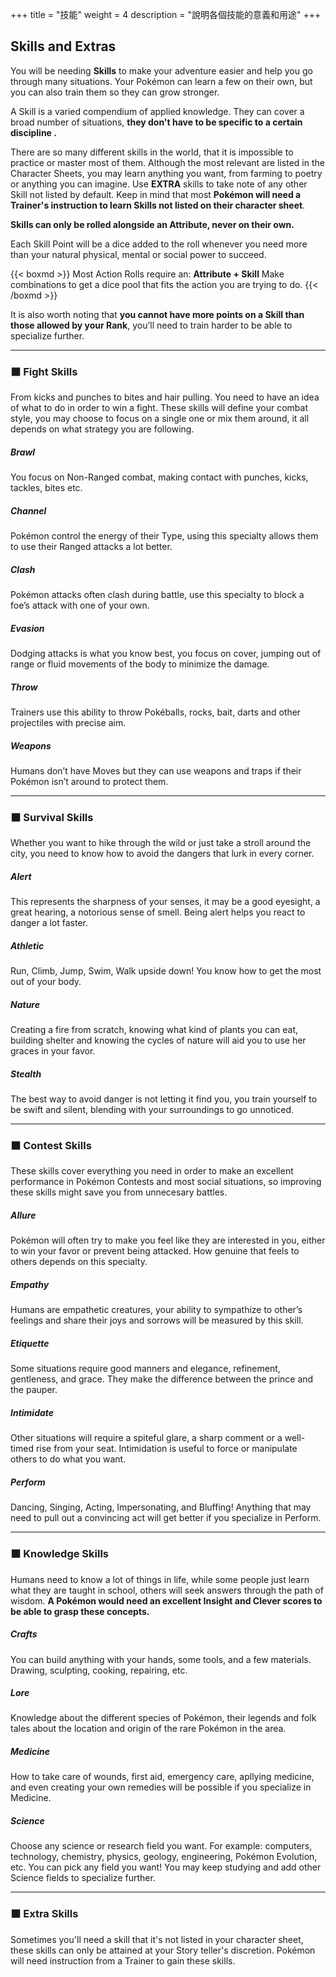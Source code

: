 +++
title = "技能"
weight = 4
description = "說明各個技能的意義和用途"
+++

## Skills and Extras
You will be needing **Skills** to make your adventure easier  and help you go through many situations. Your Pokémon can learn a few on their own, but you can also train them so they can grow stronger.

A  Skill  is  a  varied  compendium  of  applied  knowledge. 
They can cover a broad number of situations, **they don't have to be specific to a certain discipline .**

There are so many different skills in the world, that it is impossible to practice or master most of them. Although the most relevant are listed in the Character Sheets, you may learn anything you want, from farming to poetry or anything you can imagine. Use **EXTRA** skills to take note of any other Skill not listed by default.
Keep in mind that most **Pokémon will need a Trainer's instruction to learn Skills not listed on their character sheet**.

**Skills can only be rolled alongside an Attribute, never on their own.**

Each Skill Point will be a dice added to the roll whenever you need more than your natural physical, mental or social power to succeed.

{{< boxmd >}}
Most Action Rolls require an: <b>Attribute + Skill</b>
Make combinations to get a dice pool that fits the action you are trying to do.
{{< /boxmd >}}

It is also worth noting that **you cannot have more points on a Skill than those allowed by your Rank**, you’ll need to train harder to be able to specialize further.

---

### ⬛ Fight Skills
From  kicks  and  punches  to  bites  and  hair  pulling.  You need to have an idea of what to do in order to win a fight. These skills will define your combat style, you may choose to focus on a single one or mix them around, it all depends on what strategy you are following.

##### Brawl 
You focus on Non-Ranged combat, making contact with punches, kicks, tackles, bites etc. 

##### Channel
Pokémon  control  the  energy  of  their  Type,  using  this  specialty allows them to use their Ranged attacks a lot 
better.

##### Clash
Pokémon  attacks  often  clash  during  battle,  use  this  specialty to block a foe’s attack with one of your own.

##### Evasion
Dodging attacks is what you know best, you focus on cover,  jumping out of range or fluid movements of the body to minimize the damage.
 
##### Throw
Trainers use this ability to throw Pokéballs, rocks, bait, darts and other projectiles with precise aim.

##### Weapons
Humans don’t have Moves but they can use weapons and traps if their Pokémon isn’t around to protect them.

---

### ⬛ Survival Skills
Whether you want to hike through the wild or just take a stroll around the city, you need to know how to avoid the dangers that lurk in every corner.

##### Alert
This represents the sharpness of your senses, it may be a good eyesight, a great hearing, a notorious sense of smell. Being alert helps you react to danger a lot faster.

##### Athletic
Run, Climb, Jump, Swim, Walk upside down! You know how to get the most out of your body.

##### Nature
Creating a fire from scratch, knowing what kind of plants you can eat, building shelter and knowing the cycles of nature will aid you to use her graces in your favor.

##### Stealth
The best way to avoid danger is not letting it find you, you train yourself to be swift and silent, blending with your surroundings to go unnoticed.

---

### ⬛ Contest Skills
These skills cover everything you need in order to make an  excellent  performance  in  Pokémon  Contests  and most social situations, so improving these skills might save you from unnecesary battles.

##### Allure
Pokémon  will  often  try  to  make  you  feel  like  they  are interested in you, either to win your favor or prevent being attacked. How genuine that feels to others depends  on this specialty.

##### Empathy
Humans    are  empathetic  creatures,  your  ability  to  sympathize to other’s feelings and share their joys and sorrows will be measured by this skill.

##### Etiquette
Some  situations  require  good  manners  and  elegance,  refinement,  gentleness,  and  grace.  They  make  the  difference between the prince and the pauper.

##### Intimidate
Other situations will require a spiteful glare, a sharp comment or a well-timed rise from your seat. Intimidation is useful to force or manipulate others to do what you want.

##### Perform
Dancing,  Singing,  Acting,  Impersonating,  and  Bluffing!  Anything that may need to pull out a convincing act will get better if you specialize in Perform.

---

### ⬛ Knowledge Skills
Humans need to know a lot of things in life, while some people just learn what they are taught in school, others will seek answers through the path of wisdom. 
**A Pokémon would need an excellent Insight and Clever scores to be able to grasp these concepts.**

##### Crafts
You can build anything with your hands, some tools, and  a few materials. Drawing, sculpting, cooking, repairing, etc.

##### Lore
Knowledge about the different species of Pokémon, their legends and folk tales about the location and origin of the rare Pokémon in the area.

##### Medicine
How to take care of wounds, first aid, emergency care, apllying medicine, and even creating your own remedies will be possible if you specialize in Medicine.

##### Science
Choose  any  science  or  research  field  you  want.  For  example:  computers,  technology,  chemistry,  physics, geology, engineering, Pokémon Evolution, etc.
You can pick any field you want!
You may keep studying and add other Science fields to  specialize further.

---

### ⬛ Extra Skills
Sometimes you'll need a skill that it's not listed in your character sheet, these skills can only be attained at your Story teller's discretion.
Pokémon  will  need  instruction  from  a  Trainer  to  gain these skills.

